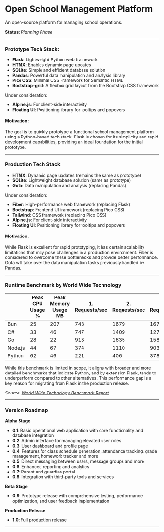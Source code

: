 # Open School Management Platform  
An open-source platform for managing school operations.

**Status**: *Planning Phase*

---

### Prototype Tech Stack:
- **Flask**: Lightweight Python web framework  
- **HTMX**: Enables dynamic page updates  
- **SQLite**: Simple and efficient database solution  
- **Pandas**: Powerful data manipulation and analysis library  
- **Pico CSS**: Minimal CSS Framework for Semantic HTML
- **Bootstrap-grid**: A flexbox grid layout from the Bootstrap CSS framework
 
Under consideration:

- **Alpine.js**: For client-side interactivity
- **Floating UI**: Positioning library for tooltips and popovers

#### Motivation:  
The goal is to quickly prototype a functional school management platform using a Python-based tech stack. Flask is chosen for its simplicity and rapid development capabilities, providing an ideal foundation for the initial prototype.

---

### Production Tech Stack: 
- **HTMX**: Dynamic page updates (remains the same as prototype)  
- **SQLite**: Lightweight database solution (same as prototype)  
- **Gota**: Data manipulation and analysis (replacing Pandas)
  
Under consideration:

- **Fiber**: High-performance web framework (replacing Flask) 
- **Bootstrap**: Frontend UI framework (replacing Pico CSS)
- **Tailwind**: CSS framework (replacing Pico CSS)
- **Alpine.js**: For client-side interactivity
- **Floating UI**: Positioning library for tooltips and popovers

#### Motivation:  
While Flask is excellent for rapid prototyping, it has certain scalability limitations that may pose challenges in a production environment. Fiber is considered to overcome these bottlenecks and provide better performance. Gota will take over the data manipulation tasks previously handled by Pandas.

---

### Runtime Benchmark by World Wide Technology

|           | Peak CPU Usage % | Peak Memory Usage MB | 1. Requests/sec | 2. Requests/sec | 3. Requests/sec |
|-----------|------------------|----------------------|-----------------|-----------------|-----------------|
| Bun       | 25               | 207                  | 743             | 1679            | 1670            |
| C#        | 33               | 46                   | 747             | 1409            | 1277            |
| Go        | 28               | 22                   | 913             | 1635            | 1588            |
| Node.js   | 44               | 67                   | 374             | 1110            | 903             |
| Python    | 62               | 46                   | 221             | 406             | 378             |

While this benchmark is limited in scope, it aligns with broader and more detailed benchmarks that indicate Python, and by extension Flask, tends to underperform compared to other alternatives. This performance gap is a key reason for migrating from Flask in the production release.

*Source: [World Wide Technology Benchmark Report](https://www.wwt.com/blog/performance-benchmarking-bun-vs-c-vs-go-vs-nodejs-vs-python)*

---

### Version Roadmap

**Alpha Stage**
- **0.1**: Basic operational web application with core functionality and database integration  
- **0.2**: Admin interface for managing elevated user roles  
- **0.3**: User dashboard and profile page  
- **0.4**: Features for class schedule generation, attendance tracking, grade management, homework tracker and more
- **0.5**: Direct messaging between users, message groups and more
- **0.6**: Enhanced reporting and analytics
- **0.7**: Parent and guardian portal
- **0.8**: Integration with third-party tools and services

**Beta Stage**
- **0.9**: Prototype release with comprehensive testing, performance optimization, and user feedback implementation

**Production Release**
- **1.0**: Full production release

---

